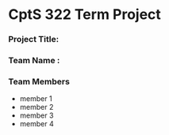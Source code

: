 # CptS 322 Term Project
### Project Title: 
### Team Name :  <enter your team name here> 
### Team Members 
* member 1
* member 2
* member 3
* member 4
